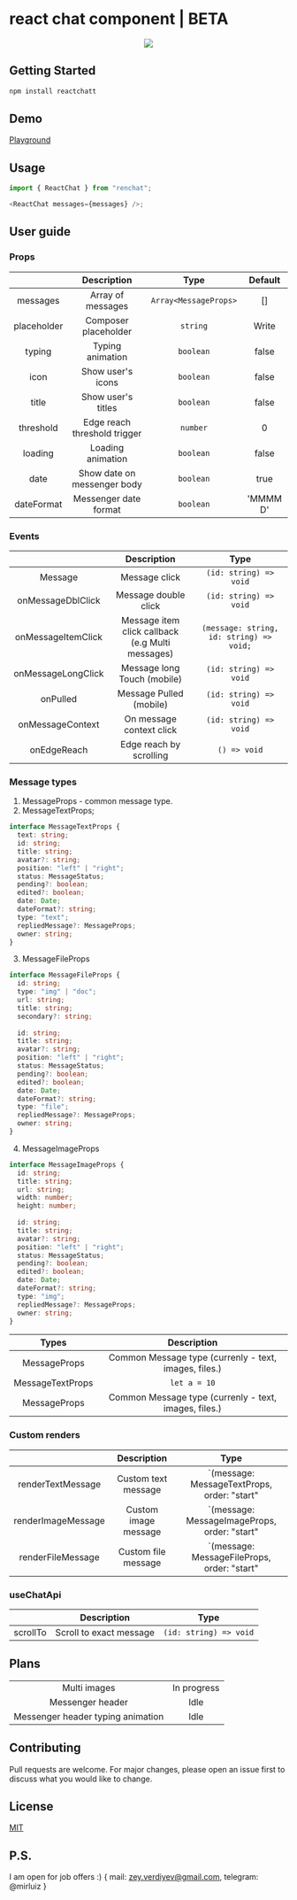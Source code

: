 # react chat component | BETA

<p align="center">
 <img src='https://github.com/Mirluiz/reactchatt/blob/master/demo.gif'/>
</p>

## Getting Started

```bash
npm install reactchatt
```

## Demo

[Playground](https://reactchatt.az)

## Usage

```ts
import { ReactChat } from "renchat";

<ReactChat messages={messages} />;
```

## User guide

### Props

|             |         Description          |         Type          | Default  |
| :---------: | :--------------------------: | :-------------------: | :------: |
|  messages   |      Array of messages       | `Array<MessageProps>` |    []    |
| placeholder |     Composer placeholder     |       `string`        |  Write   |
|   typing    |       Typing animation       |       `boolean`       |  false   |
|    icon     |      Show user's icons       |       `boolean`       |  false   |
|    title    |      Show user's titles      |       `boolean`       |  false   |
|  threshold  | Edge reach threshold trigger |       `number`        |    0     |
|   loading   |      Loading animation       |       `boolean`       |  false   |
|    date     | Show date on messenger body  |       `boolean`       |   true   |
| dateFormat  |    Messenger date format     |       `boolean`       | 'MMMM D' |

### Events

|                    |                      Description                      |                   Type                   |
|:------------------:| :---------------------------------------------------: | :--------------------------------------: |
|      Message       |                     Message click                     |          `(id: string) => void`          |
| onMessageDblClick  |                 Message double click                  |          `(id: string) => void`          |
| onMessageItemClick | Message item click callback<br/> (e.g Multi messages) | `(message: string, id: string) => void;` |
| onMessageLongClick |              Message long Touch (mobile)              |          `(id: string) => void`          |
|      onPulled      |                Message Pulled (mobile)                |          `(id: string) => void`          |
|  onMessageContext  |               On message context click                |          `(id: string) => void`          |
|    onEdgeReach     |                Edge reach by scrolling                |               `() => void`               |

### Message types
1. MessageProps - common message type.
2. MessageTextProps;
```typescript
interface MessageTextProps {
  text: string;
  id: string;
  title: string;
  avatar?: string;
  position: "left" | "right";
  status: MessageStatus;
  pending?: boolean;
  edited?: boolean;
  date: Date;
  dateFormat?: string;
  type: "text";
  repliedMessage?: MessageProps;
  owner: string;
}
```
3. MessageFileProps
```typescript
interface MessageFileProps {
  id: string;
  type: "img" | "doc";
  url: string;
  title: string;
  secondary?: string;
  
  id: string;
  title: string;
  avatar?: string;
  position: "left" | "right";
  status: MessageStatus;
  pending?: boolean;
  edited?: boolean;
  date: Date;
  dateFormat?: string;
  type: "file";
  repliedMessage?: MessageProps;
  owner: string;
}
```
4. MessageImageProps
```typescript
interface MessageImageProps {
  id: string;
  title: string;
  url: string;
  width: number;
  height: number;
  
  id: string;
  title: string;
  avatar?: string;
  position: "left" | "right";
  status: MessageStatus;
  pending?: boolean;
  edited?: boolean;
  date: Date;
  dateFormat?: string;
  type: "img";
  repliedMessage?: MessageProps;
  owner: string;
}
```

|      Types       |                      Description                      |
|:----------------:|:-----------------------------------------------------:| 
|   MessageProps   | Common Message type (currenly - text, images, files.) |
| MessageTextProps |                <code>let a = 10</code>                |  
|   MessageProps   | Common Message type (currenly - text, images, files.) |  

### Custom renders

|                    |     Description      |                     Type                     | 
| :----------------: | :------------------: |:--------------------------------------------:| 
| renderTextMessage  | Custom text message  | `(message: MessageTextProps, order: "start"  <br/>| "end" | "middle" | "single") => JSX.Element` |
| renderImageMessage | Custom image message | `(message: MessageImageProps, order: "start" <br/>| "end" | "middle" | "single") => JSX.Element` |
| renderFileMessage  | Custom file message  | `(message: MessageFileProps, order: "start"  <br/>| "end" | "middle" | "single") => JSX.Element` |

### useChatApi

|          |       Description       |          Type          |
| :------: | :---------------------: | :--------------------: |
| scrollTo | Scroll to exact message | `(id: string) => void` |

## Plans

|                                   |             |
| :-------------------------------: | :---------: |
|           Multi images            | In progress |
|         Messenger header          |    Idle     |
| Messenger header typing animation |    Idle     |

## Contributing

Pull requests are welcome. For major changes, please open an issue first
to discuss what you would like to change.

## License

[MIT](https://choosealicense.com/licenses/mit/)



## P.S. 
I am open for job offers :)
{
mail: zey.verdiyev@gmail.com,
telegram: @mirluiz
}
